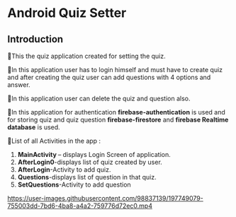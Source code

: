 # Android Quiz Setter

## Introduction 

  📌This the quiz application created for setting the quiz.
  
  📌In this application user has to login himself and must have to create quiz and after creating the quiz user can add questions with 4 options and answer.
  
  📌In this application user can delete the quiz and question also.
  
  📌In this application for authentication <b>firebase-authentication</b> is used and for storing quiz and quiz question <b>firebase-firestore</b> and <b>firebase Realtime database</b> is used.
  
📃List of all Activities in the app :
    <ol>
      <li> <b>MainActivity </b>– displays Login Screen of application.
      <li><b>AfterLogin0</b>-displays list of quiz created by user.
      <li><b>AfterLogin</b>-Activity to add quiz.
      <li><b>Questions</b>-displays list of question in that quiz.
      <li><b>SetQuestions</b>-Activity to add question
    </ol>
    
   
https://user-images.githubusercontent.com/98837139/197749079-755003dd-7bd6-4ba8-a4a2-759776d72ec0.mp4



